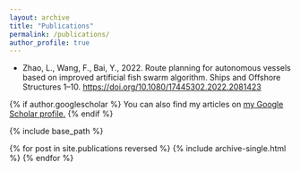 ```yaml
---
layout: archive
title: "Publications"
permalink: /publications/
author_profile: true
---
```


* Zhao, L., Wang, F., Bai, Y., 2022. Route planning for autonomous vessels based on improved artificial fish swarm algorithm. Ships and Offshore Structures 1–10. https://doi.org/10.1080/17445302.2022.2081423








{% if author.googlescholar %}
  You can also find my articles on <u><a href="{{author.googlescholar}}">my Google Scholar profile</a>.</u>
{% endif %}

{% include base_path %}

{% for post in site.publications reversed %}
  {% include archive-single.html %}
{% endfor %}
